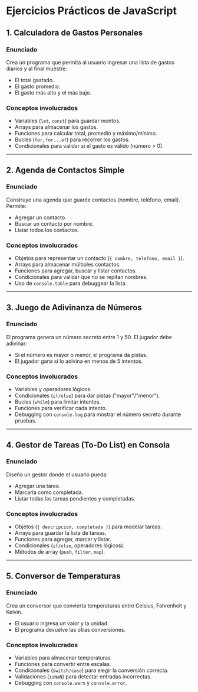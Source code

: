 # Ejercicios Prácticos de JavaScript

## 1. Calculadora de Gastos Personales

### Enunciado

Crea un programa que permita al usuario ingresar una lista de gastos diarios y al final muestre:

- El total gastado.
- El gasto promedio.
- El gasto más alto y el más bajo.

### Conceptos involucrados

- Variables (`let`, `const`) para guardar montos.
- Arrays para almacenar los gastos.
- Funciones para calcular total, promedio y máximo/mínimo.
- Bucles (`for`, `for...of`) para recorrer los gastos.
- Condicionales para validar si el gasto es válido (número > 0).

---

## 2. Agenda de Contactos Simple

### Enunciado

Construye una agenda que guarde contactos (nombre, teléfono, email). Permite:

- Agregar un contacto.
- Buscar un contacto por nombre.
- Listar todos los contactos.

### Conceptos involucrados

- Objetos para representar un contacto (`{ nombre, telefono, email }`).
- Arrays para almacenar múltiples contactos.
- Funciones para agregar, buscar y listar contactos.
- Condicionales para validar que no se repitan nombres.
- Uso de `console.table` para debuggear la lista.

---

## 3. Juego de Adivinanza de Números

### Enunciado

El programa genera un número secreto entre 1 y 50. El jugador debe adivinar:

- Si el número es mayor o menor, el programa da pistas.
- El jugador gana si lo adivina en menos de 5 intentos.

### Conceptos involucrados

- Variables y operadores lógicos.
- Condicionales (`if/else`) para dar pistas ("mayor"/"menor").
- Bucles (`while`) para limitar intentos.
- Funciones para verificar cada intento.
- Debugging con `console.log` para mostrar el número secreto durante pruebas.

---

## 4. Gestor de Tareas (To-Do List) en Consola

### Enunciado

Diseña un gestor donde el usuario pueda:

- Agregar una tarea.
- Marcarla como completada.
- Listar todas las tareas pendientes y completadas.

### Conceptos involucrados

- Objetos (`{ descripcion, completada }`) para modelar tareas.
- Arrays para guardar la lista de tareas.
- Funciones para agregar, marcar y listar.
- Condicionales (`if/else`, operadores lógicos).
- Métodos de array (`push`, `filter`, `map`).

---

## 5. Conversor de Temperaturas

### Enunciado

Crea un conversor que convierta temperaturas entre Celsius, Fahrenheit y Kelvin.

- El usuario ingresa un valor y la unidad.
- El programa devuelve las otras conversiones.

### Conceptos involucrados

- Variables para almacenar temperaturas.
- Funciones para convertir entre escalas.
- Condicionales (`switch/case`) para elegir la conversión correcta.
- Validaciones (`isNaN`) para detectar entradas incorrectas.
- Debugging con `console.warn` y `console.error`.
